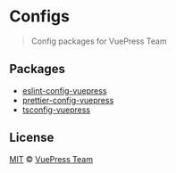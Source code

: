# Configs

> Config packages for VuePress Team

## Packages

- [eslint-config-vuepress](https://github.com/vuepress/configs/tree/main/packages/eslint-config-vuepress)
- [prettier-config-vuepress](https://github.com/vuepress/configs/tree/main/packages/prettier-config-vuepress)
- [tsconfig-vuepress](https://github.com/vuepress/configs/tree/main/packages/tsconfig-vuepress)

## License

[MIT](https://github.com/vuepress/configs/blob/main/LICENSE) &copy; [VuePress Team](https://github.com/vuepress)

